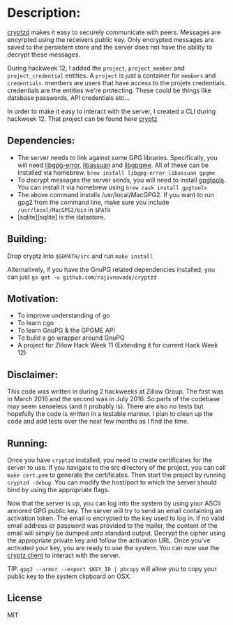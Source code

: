 Description:
============

[cryptzd][cryptzd] makes it easy to securely communicate with peers. Messages are encyrpted using the receivers public key. Only encrypted messages are saved to the persistent store and the server does not have the  ability to decrypt these messages.

During hackweek 12, I added the `project`, `project_member` and `project_credential` entities. A `project` is just a container for `members` and `credentials`. members are users that have access to the projets credentials. credentials are the entities we're protecting. These could be things like database passwords, API credentials etc...

In order to make it easy to interact with the server, I created a CLI during hackweek 12. That project can be found here [cryptz][cryptz]

[cryptzd]: https://github.com/rajivnavada/cryptzd
[cryptz]: https://github.com/rajivnavada/cryptz

Dependencies:
-------------

* The server needs to link against some GPG libraries. Specifically, you will need [libgpg-error][gpg-error], [libassuan][assuan] and [libgpgme][gpgme]. All of these can be installed via homebrew. `brew install libgpg-error libassuan gpgme`
* To decrypt messages the server sends, you will need to install [gpgtools][gpgtools]. You can install it via homebrew using `brew cask install gpgtools`
* The above command installs /usr/local/MacGPG2. If you want to run gpg2 from the command line, make sure you include `/usr/local/MacGPG2/bin` in `$PATH`
* [sqlite][sqlite] is the datastore.

[gpg-error]: https://www.gnupg.org/related_software/libgpg-error/index.html "GnuPG libgpg-error"
[assuan]: https://www.gnupg.org/related_software/libassuan/index.html "GnuPG libassuan"
[gpgme]: https://www.gnupg.org/related_software/gpgme/index.html "GnuPG gpgme"
[gpgtools]: https://gpgtools.org "GnuPG gpgtools"
[sqlite3]: https://www.sqlite.org/ "SQLite"

Building:
---------

Drop cryptz into `$GOPATH/src` and run `make install`

Alternatively, if you have the GnuPG related dependencies installed, you can just `go get -u github.com/rajivnavada/cryptzd`

Motivation:
-----------

* To improve understanding of go
* To learn cgo
* To learn GnuPG & the GPGME API
* To build a go wrapper around GnuPG
* A project for Zillow Hack Week 11 (Extending it for current Hack Week 12)

Disclaimer:
-----------

This code was written in during 2 hackweeks at Zillow Group. The first was in March 2016 and the second was in July 2016. So parts of the codebase may seem senseless (and it probably is). There are also no tests but hopefully the code is written in a testable manner. I plan to clean up the code and add tests over the next few months as I find the time.

Running:
--------

Once you have `cryptzd` installed, you need to create certificates for the server to use. If you navigate to the src directory of the project, you can call `make cert.pem` to generate the certificates. Then start the project by running `cryptzd -debug`. You can modify the host/port to which the server should bind by using the appropriate flags.

Now that the server is up, you can log into the system by using your ASCII armored GPG public key. The server will try to send an email containing an activation token. The email is encrypted to the key used to log in. If no valid email address or password was provided to the mailer, the content of the email will simply be dumped onto standard output. Decrypt the cipher using the appropriate private key and follow the activation URL. Once you've activated your key, you are ready to use the system. You can now use the [cryptz client][cryptz] to interact with the server.

TIP: `gpg2 --armor --export $KEY_ID | pbcopy` will allow you to copy your public key to the system clipboard on OSX.

License
-------

MIT

